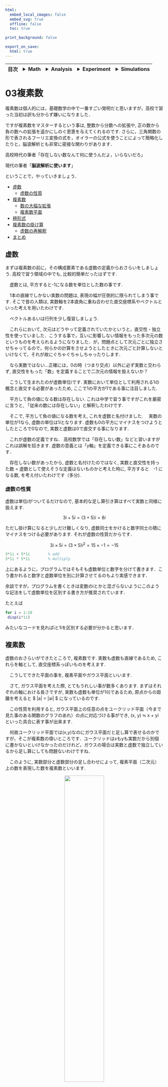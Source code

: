 ```yaml
---
html:
  embed_local_images: false
  embed_svg: true
  offline: false
  toc: true

print_background: false

export_on_save:
  html: true
---
```


<div class="header">
  <table class="fixed-table">
    <thead>
      <tr>
        <th class="mokuji">目次</th>
        <th><details><summary> Math </summary><ul class="gnav"><details><summary>基礎数学編</summary>
        <ul class="index">
        <li><a href="../../Math/Basic/basic.html">ホーム</a></li> 
        <li><a href="../../Math/Basic/multiplication.html">掛け算</a></li>     
        <li><a href="../../Math/Basic/trigonometric.html">三角関数</a></li>
        <li><a href="../../Math/Basic/complex.html">複素数</a></li>
        <li><a href="../../Math/Basic/calculus.html">微分・積分</a></li>
        <li><a href="../../Math/Basic/linear_algebra.html">線形代数</a></li>
        <li><a href="../../Math/Basic/statistics.html">基礎統計</a></li>
        </ul></details>
        <ul class="gnav"><details><summary>信号処理編</summary>
        <ul class="index">
        <li><a href="../../Math/Analysis/Analysis.html">ホーム</a></li> 
        <li><a href="../../Math/Analysis/fourier.html">フーリエ変換</a></li>
        <li><a href="../../Math/Analysis/wavelet.html">wavelet変換</a></li>
        <li><a href="../../Math/Analysis/hilbert.html">ヒルベルト変換</a></li>
        <li><a href="../../Math/Analysis/eeg.html">基本の脳波解析</a></li> <li><a href="../../Math/Analysis/phase_analysis.html">位相同期解析</a></li>
        </ul></details>
        <ul class="gnav"><details><summary>統計編</summary>
        <ul class="index">
        <li><a href="../../Math/Statistics/Statistic.html">ホーム</a></li> 
        <li><a href="../../Math/Statistics/distribution.html">確率分布</a></li>
        <li><a href="../../Math/Statistics/central_limit_theorem.html">大数の法則と中心極限定理</a></li>
        <li><a href="../../Math/Statistics/statistic.html">統計量と標本分布</a></li>                                                         <li><a href="../../Math/Statistics/test.html">統計的検定</a></li>
        <li><a href="../../Math/Statistics/anova.html">分散分析</a></li>
        <li><a href="../../Math/Statistics/logistic_regression.html">ロジスティック回帰</a></li>
        </ul></details>
        <ul class="gnav"><details><summary>その他</summary>
        <ul class="index">
        <li><a href="../../Math/Others/Others.html">ホーム</a></li> 
        <li><a href="../../Math/Others/ICA.html">独立成分分析</a></li> 
        <li><a href="../../Math/Others/CCA.html">正準相関分析</a></li>
        <li><a href="../../Math/Others/lagrange.html">ラグランジュの未定乗数法</a></li>
        <li><a href="../../Math/Others/Entropy.html">エントロピーと分布間距離</a></li>
        <li><a href="../../Math/Others/signal_detection.html">信号検出理論</a></li>
        </ul></details>
        </details></th>
        <th><details><summary> Analysis </summary>
        <ul class="gnav"><details><summary>EEGLAB</summary>
        <ul class="index">       
        <li><a href="../../Analysis/eeglab/eeglab.html">ホーム</a></li>                           <li><a href="../../Analysis/eeglab/setup.html">環境構築</a></li>
        <li><a href="../../Analysis/eeglab/import.html">データのインポート</a></li>
        <li><a href="../../Analysis/eeglab/prepro1.html">基本的な下処理</a></li>
        <li><a href="../../Analysis/eeglab/prepro2.html">発展的な下処理</a></li>
        <li><a href="../../Analysis/eeglab/analysis1.html">単被験者での解析</a></li>
        <li><a href="../../Analysis/eeglab/analysis2.html">被験者群での解析</a></li>
        </ul></details>
        <ul class="gnav"><details><summary>MNE-python</summary>
        <ul class="index">
        <li><a href="../../Analysis/MNE/MNE.html">ホーム</a></li>
        <li><a href="../../Analysis/MNE/import.html">データのロード</a></li>
        <li><a href="../../Analysis/MNE/preprocessing.html">前処理</a></li>
        </ul> </details></details></th>
        <th><details><summary> Experiment </summary>
        <ul class="gnav">       </ul> </details></th>
        <th><details><summary> Simulations </summary>
        <ul class="gnav"><details><summary>環境構築</summary>
        <ul class="index">
         <li><a href="../../Simulation/Setup/Setup.html">ホーム</a></li>
        <li><a href="../../Simulation/Setup/environment.html">Python環境構築</a></li>
        <li><a href="../../Simulation/Setup/gpu.html">pythonでのGPUセットアップ</a></li>
        <li><a href="../../Simulation/Setup/jupyter.html">Jupyterセットアップ</a></li>
        <li><a href="../../Simulation/Setup/julia.html">Juliaセットアップ</a></li>
        </ul></details>
        <ul class="gnav"><details><summary>非線形力学</summary>
        <ul class="index">
        <li><a href="../../Simulation/NonlinearDynamics/Nonlinear-dynamics.html">ホーム</a></li>
        <li><a href="../../Simulation/NonlinearDynamics/dynamics.html">力学系とは</a></li>
        <li><a href="../../Simulation/NonlinearDynamics/stability.html">線形安定性解析</a></li>
        <li><a href="../../Simulation/NonlinearDynamics/stability_nonlinear.html">非線形系の安定性解析</a></li>
        </ul></details>
        </details></th>
      </tr>
    </thead>
  </table>
</div>

<h1><span>03</span>複素数</h1>

複素数は個人的には，基礎数学の中で一番すごい発明だと思いますが，高校で習った当初は訳も分からず嫌いになりました．

ですが複素数をマスターするという事は, 整数から分数への拡張や, 正の数から負の数への拡張を遥かにしのぐ恩恵を与えてくれるのです. さらに，三角関数の形で表されるフーリエ変換の式を，オイラーの公式を使うことによって簡略化したりと，脳波解析とも非常に密接な関わりがあります．

高校時代の筆者「存在しない数なんて何に使うんだよ，いらないだろ」

現代の筆者「**脳波解析に使います**」

ということで，やっていきましょう．

<!-- @import "[TOC]" {cmd="toc" depthFrom=2 depthTo=4 orderedList=false} -->

<!-- code_chunk_output -->

- [虚数](#虚数)
  - [虚数の性質](#虚数の性質)
- [複素数](#複素数)
  - [数の大幅な拡張](#数の大幅な拡張)
  - [複素数平面](#複素数平面)
- [極形式](#極形式)
- [複素数の掛け算](#複素数の掛け算)
  - [虚数の再解釈](#虚数の再解釈)
- [まとめ](#まとめ)

<!-- /code_chunk_output -->


## 虚数
まずは複素数の前に，その構成要素である虚数の定義からおさらいをしましょう. 高校で習う領域の中でも, 比較的簡単だったはずです.

　虚数とは, 平方すると-1になる数を単位とした数の事です.

　1本の直線でしかない実数の問題は, 表現の幅が圧倒的に限られてしまう事です. そこで昔の人類は, 実数軸を2本直角に重ね合わせた直交座標系やベクトルといった考えを用いたわけです.

　ベクトルあるいは行列を少し復習しましょう.

　これらにおいて, 次元はどうやって定義されていたかというと，直交性・独立性を使っていました．こうする事で，互いに影響しない情報をもった多次元の数というものを考えられるようになりました．が，問題点として次元ごとに独立させちゃってるので，何らかの計算をさせようとしたときに次元ごと計算しないといけなくて，それが故にぐちゃぐちゃしちゃったりします．

　なら実数ではない...正確には，0の時（つまり交点）以外に必ず実数と交わらず, 直交性をもった「数」を定義することで二次元の情報を扱えないか？

　こうして生まれたのが虚数単位iです. 実数において単位として利用される1の概念と直交する必要があったため, ここで1の平方が1である事に注目しました. 

　平方して負の値になる数は存在しない. これは中学で習う事ですがこれを厳密に言うと, 「従来の数には存在しない」と解釈したわけです.

　そこで, 平方して負の値になる数を考え, これを虚数と名付けました.
　実数の単位が1なら, 虚数の単位は$1i$となります. 虚数も0の平方にマイナスをつけようとしたところで0なので, 実数と虚数は0で直交する事になります.

　これが虚数の定義ですね． 高校数学では「存在しない数」などと習いますがこれは誤解を招きます. 虚数の意義とは「y軸」を定義できる事にこそあるのです．

　存在しない数があったから, 虚数と名付けたのではなく, 実数と直交性を持った数 = 虚数として使えそうな定義はないものかと考えた時に, 平方すると　-1 になる数, を考え付いたわけです（多分).

### 虚数の性質
虚数は単位$i$がついてるだけなので, 基本的な足し算引き算はすべて実数と同様に扱えます.

$$
3i + 5i  =(3 + 5)i = 8i
$$

ただし掛け算になると少しだけ難しくなり, 虚数同士をかけると数字同士の積にマイナスをつける必要があります. それが虚数の性質だからです．

$$
3i \times 5i = (3\times 5)i^2 = 15 \times -1 = -15
$$

```MATLAB
3*1i + 5*1i        % add
3*1i * 5*1i        % multiply
```

上にあるように，プログラムではそもそも虚数単位と数字を分けて書きます．こう書かれると数字と虚数単位を別に計算させてるのもより実感できます．

余談ですが，プログラムを書くときは変数のiとかと混ざらないようにこのような記法をして虚数単位を区別する書き方が推奨されています．

たとえば
```MATLAB
for i = 1:10
 disp(i*1i)
```
みたいなコードを見ればiと1iを区別する必要が分かると思います．

## 複素数
虚数のおさらいができたところで, 複素数です. 実数も虚数も直線であるため, これらを軸として, 直交座標系っぽいものを考えます.

　こうしてできた平面の事を, 複素平面やガウス平面といいます.

　さて, ガウス平面を考えた際, とてもうれしい事が数多くあります. まずはそれぞれの軸における長さですが, 実数も虚数も単位が1(i)であるため, 原点からの距離を考えると $ |a| = |ai| $ になっているのです. 

　この性質を利用すると, ガウス平面上の任意の点をユークリッド平面（今まで見た事のある関数のグラフのあれ）の点に対応づける事ができ, (x, y) ≒ x + yi といった具合に表す事が出来ます. 

　何故ユークリッド平面では(x,y)なのにガウス平面だと足し算で表せるのかですが，そこが複素数の偉いところです．ユークリッドはxもyも実数だから別個に書かないといけなかったのだけれど，ガウスの場合は実数と虚数で独立しているから足し算にしても問題ないわけですね．

　このように, 実数部分と虚数部分の足し合わせによって, 複素平面（二次元）上の数を表現した数を複素数といいます.

<center><img src="../figures/gauss.png" width=50%></center>


##### 複素数
$i^2=-1$を満たし，実数1と線形独立な数$i$を虚数単位とする．
この時，任意の$a,b\in\mathbb{R}$を係数として1,$i$の線形結合の形で表される$a+bi$を複素数と呼ぶ．
#####
　そしてこいつのうれしさは, 直交座標や行列のように複数の数の集まりではなく, ひとつの数として扱える点です！いやほんと，頭良いですよね．

実際，数の定義でも一番上が複素数$\mathbb{C}$でしたが，ベクトルや行列は入っていませんでしたね．

<center><img src="../figures/number.png"></center>

つまり，他の数と同じような演算が許されているということです．複数の数を束ねた形をしているのに．とても偉い．


### 数の大幅な拡張
複素数の定義が分かったところで, これが実際にどうやって影響してくるのかについて考えます. 一次元が二次元に拡張されたわけですからその恩恵は計り知れません. 

　さらに数の定義からも分かるように，実数は複素数の一部として扱えます．

　たとえば3は, 複素数で表すと $3 + 0i$となります．逆に，複素数から実数成分を抜き出そうとすると，元々あった虚数成分は完全に消えます．独立してますからね．実数で見た3の中には，実は$3+0i$は勿論$3+1i, 3-5i$など様々な形の可能性があるということですね．


### 複素数平面
既に確認したように，複素数平面においては1とiが基底になるのでそれぞれの大きさが何倍されるかの組み合わせによって任意の点$x+yi$を作れます．

<center><img src="../figures/comp.png" width=50%></center>

　さらに，複素数はそこから様々な情報を抜き出すことが出来ます．実軸と虚軸の直行性より, 複素数 z = x + yi の横（実部Re）の長さと, 縦（虚部Im）の長さ, 原点との距離, そして実軸との間になす角はそれぞれ

$$
\mathstrut Re z = x \\
\mathstrut Im z = y \\
|z| = \sqrt{x^2 + y^2} \\
\mathstrut arg z = \tan^{-1} \frac{y}{x}
$$

のように表されます. 

実部と虚部の長さ，大きさについては良いでしょう．絶対値に関しても三平方の定理から分かると思います．

$arg$で表される角の事は, 偏角と言います. 実軸との角度の事であるので, tanを使って表す事が出来るというわけですね.

また, 複素数$ z$ を実軸に線対称な点を取った点の事を $ \overline{z}$ と表し, 複素共役な点といいます.

$$
z = x + yi \\
\overline{z} = x - yi
$$



MATLABではそれぞれ，以下のようにして求める事が出来ます．

```MATLAB
x = 3 + 4*1i
real(x)        % 実部
imag(x)        % 虚部
abs(x)         % ノルム，絶対値
angle(x)       % 偏角
conj(x)        % 複素共役
```

## 極形式
複素数 $z$ は $x + yi$ のような表記の仕方以外に, もう一つの表し方ができます.

　先程確認したように，複素数 $z$ の絶対値は, 原点との距離を表す実数でした. 範囲は0以上の実数になります．

　偏角の取りうる範囲はどうなるでしょうか？
　原点を中心として4つの象限をぐるぐる回るので, $-\pi ～ \pi$ですね！

この2つに注目して考えます. 
原点からの距離$(r)$と偏角($\theta$)が分かるという事は, この組み合わせによって，同じく平面上の任意の点を表現できます．原点から見てどの方向に，どれだけ離れているかが分かるわけです．

三角比を使うと，横の長さは$\cos$，縦の長さは$\sin$で表すことが出来ます．なので実部に$\cos$，虚部に$\sin$を使って，あとは長さ($r$)をかけてやることで

$$
z = x + iy = r(\cos \theta + i\sin \theta)
$$

このように表すことが出来ます．ただし，$r\sin\theta$ で導出される数は実数(y)になってしまうため，こちらも虚数単位$ i$ をかける事を忘れないようにしましょう.

<center><img src="../figures/polar.png" width=50%></center>

さらに，これは余談ですがオイラーの公式を利用する事により極形式はこのように変換する事も出来ます．勉強していることが色々つながってくるの，なんだか楽しいですね．

$$
z = x + iy = r(\cos\theta + i\sin \theta) = r \mathrm{e}^{i\theta}
$$

## 複素数の掛け算
さて, 複素数を $r\mathrm{e}^{i\theta}$ で表せたところで, 複素数の掛け算を改めて考えます.

$$
z_1 z_2\\
 = (x_1 + iy_1)(x_2 + iy_2) = (x_1 x_2 - y_1 y_2) + i(x_1 y_2 +x_2 y_1)\\
$$

普通に計算するとこうなりますが，極形式を使うと
$$
z_1 z_2= r_1(\cos\theta_1 + i\sin\theta_1)r_2(\cos\theta_2 + i\sin\theta_2)\\
= r_1r_2\mathrm{e}^{i\theta_1} \mathrm{e}^{i\theta_2}\\
= r_1r_2\mathrm{e}^{i(\theta_1 + \theta_2)}
$$


こうなっているのが分かるでしょうか．

複素数を極座標表示に変換し，掛け算の際には$r$部分と三角関数部分を分けて計算します．

この時，三角関数部分はそれぞれオイラーの公式より指数関数に変換が可能で，さらに指数関数の掛け算は肩の部分の足し算に相当するんでしたね．


この式が表す，複素数の掛け算の意味を考えてみましょう．

まず，長さに相当する$r$はそれぞれの要素の積になっています．その上で興味深いのは，角度に相当する$e^{i\theta}$は元になったそれぞれの複素数の角度の和になっているところです．
　つまり，**複素数同士の掛け算は絶対値をかけた上の回転**を表すということです．


### 虚数の再解釈
ここで再び, 虚数とは何か, 何故平方すると-1になるのかを考えてみます.

　任意の複素数を考えます. ここでは仮に $ 3 + 0i$ とします.

$$
3 + 0i = 3(\cos 0 + i\sin 0) = 3(1 + 0) = 3
$$

こんな感じに表せますね.

　ではこれに虚数単位をかけるとどうなるか確認するため，$0+1i$をかけます. 

$$
i(3 + 0i) = 3i(\cos 0 + i\sin 0) = 3i(1+0) = 3i\\
$$

そしてこいつと...
$$
3(\cos (0+\frac{\pi}{2}) + i\sin (0 + \frac{\pi}{2})) = 3(\cos\frac{\pi}{2} + i\sin\frac{\pi}{2}) = 3i
$$

極形式で考えた同様の処理は，当然ですが同じ値を取ります．

　複素数の積は回転を表すので, つまり **$i $をかけるという事は $\frac{\pi}{2}$ 回転する**という事を意味します．つまり直交です．

基底の条件である，aとbの内積が0，直交していることを満たしていることが改めて確認できました．ここでは$1$と$i$ですね．

　もちろん，3$i$に更に$i$をかけると, -3 になります. 虚数単位$i$ を２回かけると-1を掛ける事になる, つまり $\pi$ 回転するのですね！

　まだしっくりこないなら，たとえば$cos0\pi = 1$は$\frac{\pi}{2}$回転すると0になり, もう一度かけると -1になります．これは，$\frac{\pi}{2}$をかける操作によって実数である1が消え(虚数では存在してる)たり，再び実数にもどってきたりしているためであるという捉え方をすることが出来ますね．

## まとめ
このように三角関数と虚数は非常に親和性が高く, そしてオイラーの公式によって指数関数ともつながる非常に重要な概念になっています. 

これで，オイラーの公式
$$
e^{i\theta}  = \cos\theta + i\sin\theta
$$

に出てくる虚数単位$i$についてクリアできました．[三角関数](trigonometric)については既に確認済みなので，あと学習が必要なのは指数関数くらいですね．指数関数については，微分積分と一緒に学ぶと良いらしいです．ということで次回は微分積分について学習していきます．

<div style="text-align: center;">

【[次へ](./calculus.html)】

</div>